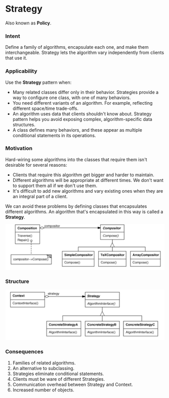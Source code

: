 # Strategy

Also known as __Policy__.

### Intent

Define a family of algorithms, encapsulate each one, and make them interchangeable. Strategy lets the algorithm vary independently from clients that use it.

### Applicability

Use the __Strategy__ pattern when:
* Many related classes differ only in their behavior. Strategies provide a way to configure one class, with one of many behaviors.
* You need different variants of an algorithm. For example, reflecting different space/time trade-offs.
* An algorithm uses data that clients shouldn't know about. Strategy pattern helps you avoid exposing complex, algorithm-specific data structures.
* A class defines many behaviors, and these appear as multiple conditional statements in its operations.

### Motivation

Hard-wiring some algorithms into the classes that require them isn't desirable for several reasons:
* Clients that require this algorithm get bigger and harder to maintain.
* Different algorithms will be appropriate at different times. We don't want to support them all if we don't use them.
* It's difficult to add new algorithms and vary existing ones when they are an integral part of a client.

We can avoid these problems by defining classes that encapsulates different algorithms. An algorithm that's encapsulated in this way is called a __Strategy__.

![strategy example](./strategy-example.png)

### Structure

![strategy structure](./strategy-structure.png)

### Consequences

1. Families of related algorithms.
2. An alternative to subclassing.
3. Strategies eliminate conditional statements.
4. Clients must be ware of different Strategies.
5. Communication overhead between Strategy and Context.
6. Increased number of objects.